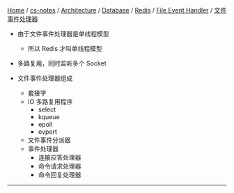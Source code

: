 [Home](https://mengxianbin.github.io) /
[cs-notes](https://mengxianbin.github.io/cs-notes/site) /
[Architecture](https://mengxianbin.github.io/cs-notes/site/Architecture) /
[Database](https://mengxianbin.github.io/cs-notes/site/Architecture/Database) /
[Redis](https://mengxianbin.github.io/cs-notes/site/Architecture/Database/Redis) /
[File Event Handler](https://mengxianbin.github.io/cs-notes/site/Architecture/Database/Redis/File%20Event%20Handler) /
[文件事件处理器](https://mengxianbin.github.io/cs-notes/site/Architecture/Database/Redis/File%20Event%20Handler/%E6%96%87%E4%BB%B6%E4%BA%8B%E4%BB%B6%E5%A4%84%E7%90%86%E5%99%A8)

* 由于文件事件处理器是单线程模型
    * 所以 Redis 才叫单线程模型

* 多路复用，同时监听多个 Socket

* 文件事件处理器组成
    * 套接字
    * IO 多路复用程序
        * select
        * kqueue
        * epoll
        * evport
    * 文件事件分派器
    * 事件处理器
        * 连接应答处理器
        * 命令请求处理器
        * 命令回复处理器

---
